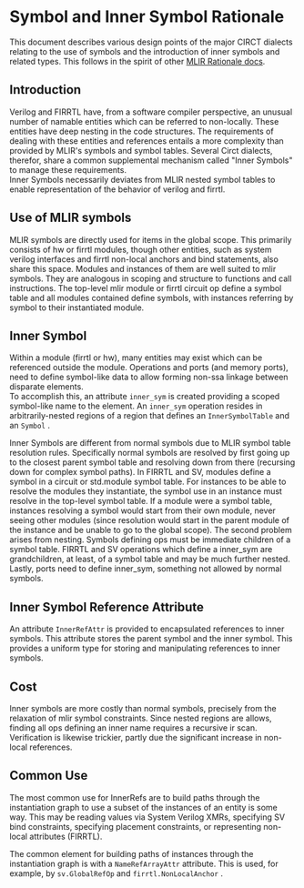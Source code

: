 # Symbol and Inner Symbol Rationale

This document describes various design points of the major CIRCT dialects 
relating to the use of symbols and the introduction of inner symbols and 
related types.  This follows in the spirit of other 
[MLIR Rationale docs](https://mlir.llvm.org/docs/Rationale/).

## Introduction

Verilog and FIRRTL have, from a software compiler perspective, an unusual 
number of namable entities which can be referred to non-locally.  These entities 
have deep nesting in the code structures.  The requirements of dealing with 
these entities and references entails a more complexity than provided by MLIR's 
symbols and symbol tables.  Several Circt dialects, therefor, share a common 
supplemental mechanism called "Inner Symbols" to manage these requirements.  
Inner Symbols necessarily deviates from MLIR nested symbol tables to enable 
representation of the behavior of verilog and firrtl.

## Use of MLIR symbols

MLIR symbols are directly used for items in the global scope.  This primarily 
consists of hw or firrtl modules, though other entities, such as system verilog 
interfaces and firrtl non-local anchors and bind statements, also share this 
space.  Modules and instances of them are well suited to mlir symbols.  They 
are analogous in scoping and structure to functions and call instructions.  The 
top-level mlir module or firrtl circuit op define a symbol table and all 
modules contained define symbols, with instances referring by symbol to their 
instantiated module.

## Inner Symbol

Within a module (firrtl or hw), many entities may exist which can be referenced 
outside the module.  Operations and ports (and memory ports), need to define 
symbol-like data to allow forming non-ssa linkage between disparate elements.  
To accomplish this, an attribute `inner_sym` is created providing a scoped 
symbol-like name to the element.  An `inner_sym` operation resides in 
arbitrarily-nested regions of a region that defines an `InnerSymbolTable` and
an `Symbol` .

Inner Symbols are different from normal symbols due to MLIR symbol table 
resolution rules.  Specifically normal symbols are resolved by first going up 
to the closest parent symbol table and resolving down from there (recursing 
down for complex symbol paths).  In FIRRTL and SV, modules define a symbol in a 
circuit or std.module symbol table.  For instances to be able to resolve the 
modules they instantiate, the symbol use in an instance must resolve in the 
top-level symbol table.  If a module were a symbol table, instances resolving a 
symbol would start from their own module, never seeing other modules (since 
resolution would start in the parent module of the instance and be unable to go 
to the global scope).  The second problem arises from nesting.  Symbols 
defining ops must be immediate children of a symbol table.  FIRRTL and SV 
operations which define a inner_sym are grandchildren, at least, of a symbol 
table and may be much further nested.  Lastly, ports need to define inner_sym, 
something not allowed by normal symbols.

## Inner Symbol Reference Attribute

An attribute `InnerRefAttr` is provided to encapsulated references to inner 
symbols.  This attribute stores the parent symbol and the inner symbol.  This 
provides a uniform type for storing and manipulating references to inner 
symbols.

## Cost

Inner symbols are more costly than normal symbols, precisely from the 
relaxation of mlir symbol constraints.  Since nested regions are allows, 
finding all ops defining an inner name requires a recursive ir scan.  
Verification is likewise trickier, partly due the significant increase in 
non-local references.

## Common Use

The most common use for InnerRefs are to build paths through the instantiation 
graph to use a subset of the instances of an entity is some way.  This may 
be reading values via System Verilog XMRs, specifying SV bind constraints, 
specifying placement constraints, or representing non-local attributes (FIRRTL).

The common element for building paths of instances through the instantiation 
graph is with a `NameRefArrayAttr` attribute.  This is used, for example, by 
`sv.GlobalRefOp` and `firrtl.NonLocalAnchor` .
